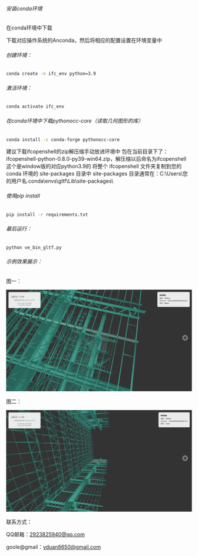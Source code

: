 ###### 安装conda环境

在conda环境中下载

下载对应操作系统的Anconda，然后将相应的配置设置在环境变量中

###### 创建环境：

```bash
conda create -n ifc_env python=3.9
```

###### 激活环境：

```bash
conda activate ifc_env
```

###### 在conda环境中下载pythonocc-core（读取几何图形的库）

```bash
conda install -c conda-forge pythonocc-core
```

建议下载ifcopenshell的zip解压缩手动放进环境中
包在当前目录下了：ifcopenshell-python-0.8.0-py39-win64.zip，解压缩以后命名为ifcopenshell
这个是window版的对应python3.9的
将整个 ifcopenshell 文件夹复制到您的 conda 环境的 site-packages 目录中
site-packages 目录通常在：C:\Users\您的用户名\.conda\envs\gltf\Lib\site-packages\

###### 使用pip install

```bash
pip install -r requirements.txt
```

###### 最后运行：

```bash
python ve_bin_gltf.py
```



###### 示例效果展示：

图一：

![](\access\show.png)

图二：

![](\access\show_.png)

联系方式：

QQ邮箱：2923825940@qq.com

goole@gmail：yduan8650@gmail.com